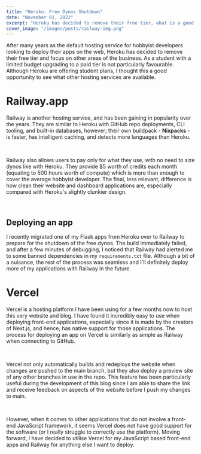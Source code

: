```yaml
---
title: "Heroku: Free Dynos Shutdown"
date: "November 01, 2022"
excerpt: "Heroku has decided to remove their free tier, what is a good alternative and how similar is the process of deploying an app."
cover_image: "/images/posts/railway-img.png"
---
```


After many years as the default hosting service for hobbyist developers looking to deploy their apps on the web, Heroku has decided to remove their free tier and focus on other areas of the business. As a student with a limited budget upgrading to a paid tier is not particularly favourable. Although Heroku are offering student plans, I thought this a good opportunity to see what other hosting services are available.

# Railway.app

Railway is another hosting service, and has been gaining in popularity over the years. They are similar to Heroku with GitHub repo deployments, CLI tooling, and built-in databases, however; their own buildpack - **Nixpacks** - is faster, has intelligent caching, and detects more languages than Heroku.

<br />

Railway also allows users to pay only for what they use, with no need to size dynos like with Heroku. They provide $5 worth of credits each month (equating to 500 hours worth of compute) which is more than enough to cover the average hobbyist developer. The final, less relevant, difference is how clean their website and dashboard applications are, especially compared with Heroku's slightly clunkier design.

<br/>

## Deploying an app

I recently migrated one of my Flask apps from Heroku over to Railway to prepare for the shutdown of the free dynos. The build immediately failed, and after a few minutes of debugging, I noticed that Railway had alerted me to some banned dependencies in my `requirements.txt` file. Although a bit of a nuisance, the rest of the process was seamless and I'll definitely deploy more of my applications with Railway in the future.

# Vercel

Vercel is a hosting platform I have been using for a few months now to host this very website and blog. I have found it incredibly easy to use when deploying front-end applications, especially since it is made by the creators of Next.js, and hence, has native support for those applications. The process for deploying an app on Vercel is similarly as simple as Railway when connecting to GitHub.

<br/>

Vercel not only automatically builds and redeploys the website when changes are pushed to the main branch, but they also deploy a preview site of any other branches in use in the repo. This feature has been particularly useful during the development of this blog since I am able to share the link and receive feedback on aspects of the website before I push my changes to main.

<br/>

However, when it comes to other applications that do not involve a front-end JavaScript framework, it seems Vercel does not have good support for the software (or I really struggle to correctly use the platform). Moving forward, I have decided to utilise Vercel for my JavaScript based front-end apps and Railway for anything else I want to deploy.
